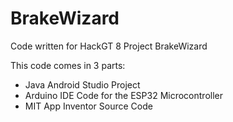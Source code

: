 # BrakeWizard
Code written for HackGT 8 Project BrakeWizard

This code comes in 3 parts:
- Java Android Studio Project
- Arduino IDE Code for the ESP32 Microcontroller
- MIT App Inventor Source Code
